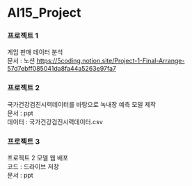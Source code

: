 # AI15_Project

### 프로젝트 1
게임 판매 데이터 분석  
문서 : 노션 https://5coding.notion.site/Project-1-Final-Arrange-57d7ebff085041da8fa44a5263e97fa7

### 프로젝트 2
국가건강검진시력데이터를 바탕으로 녹내장 예측 모델 제작  
문서 : ppt  
데이터 : 국가건강검진시력데이터.csv

### 프로젝트 3
프로젝트 2 모델 웹 배포  
코드 : 드라이브 저장  
문서 : ppt
